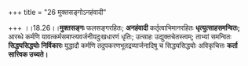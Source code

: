 +++
title = "26 मुक्तसङ्गोऽनहंवादी"

+++
।।18.26।।**मुक्तसङ्गः** फलसङ्गरहितः; **अनहंवादी** कर्तृत्वाभिमानरहितः
**धृत्युत्साहसमन्वितः;** आरब्धे कर्मणि यावत्कर्मसमाप्त्यवर्जनीयदुःखधारणं
धृतिः; उत्साहः उद्युक्तचेतस्त्वम्; ताभ्यां समन्वितः **सिद्ध्यसिद्ध्योः
निर्विकारः** युद्धादौ कर्मणि तदुपकरणभूतद्रव्यार्जनादिषु च
सिद्ध्यसिद्ध्योः अविकृचित्तः **कर्ता सात्त्विक उच्यते।**
